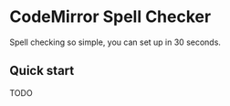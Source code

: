 # CodeMirror Spell Checker
Spell checking so simple, you can set up in 30 seconds.

## Quick start
TODO
